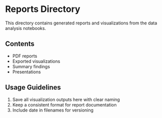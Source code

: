 # Reports Directory

This directory contains generated reports and visualizations from the data analysis notebooks.

## Contents

- PDF reports
- Exported visualizations
- Summary findings
- Presentations

## Usage Guidelines

1. Save all visualization outputs here with clear naming
2. Keep a consistent format for report documentation
3. Include date in filenames for versioning
